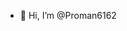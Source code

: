 - 👋 Hi, I’m @Proman6162
<!---
Proman6162/Proman6162 is a ✨ special ✨ repository because its `README.md` (this file) appears on your GitHub profile.
You can click the Preview link to take a look at your changes.
--->
